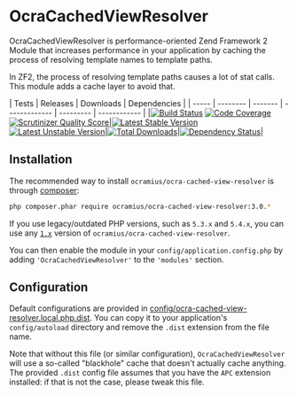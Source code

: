 # OcraCachedViewResolver

OcraCachedViewResolver is performance-oriented Zend Framework 2 Module that increases performance
in your application by caching the process of resolving template names to template paths.

In ZF2, the process of resolving template paths causes a lot of stat calls. This module adds
a cache layer to avoid that.

| Tests | Releases | Downloads | Dependencies |
| ----- | -------- | ------- | ------------- | --------- | ------------ |
|[![Build Status](https://travis-ci.org/Ocramius/OcraCachedViewResolver.png?branch=master)](https://travis-ci.org/Ocramius/OcraCachedViewResolver) [![Code Coverage](https://scrutinizer-ci.com/g/Ocramius/OcraCachedViewResolver/badges/coverage.png?s=2e8b79821b59bfccea8e4fcdec087df12d13be96)](https://scrutinizer-ci.com/g/Ocramius/OcraCachedViewResolver/) [![Scrutinizer Quality Score](https://scrutinizer-ci.com/g/Ocramius/OcraCachedViewResolver/badges/quality-score.png?s=30f146bf14c64a11d4bc304c4e7786e4016786c0)](https://scrutinizer-ci.com/g/Ocramius/OcraCachedViewResolver/)|[![Latest Stable Version](https://poser.pugx.org/ocramius/ocra-cached-view-resolver/v/stable.png)](https://packagist.org/packages/ocramius/ocra-cached-view-resolver) [![Latest Unstable Version](https://poser.pugx.org/ocramius/ocra-cached-view-resolver/v/unstable.png)](https://packagist.org/packages/ocramius/ocra-cached-view-resolver)|[![Total Downloads](https://poser.pugx.org/ocramius/ocra-cached-view-resolver/downloads.png)](https://packagist.org/packages/ocramius/ocra-cached-view-resolver)|[![Dependency Status](https://www.versioneye.com/package/php--ocramius--ocra-cached-view-resolver/badge.png)](https://www.versioneye.com/package/php--ocramius--ocra-cached-view-resolver)|

## Installation

The recommended way to install `ocramius/ocra-cached-view-resolver` is through
[composer](http://getcomposer.org/):

```sh
php composer.phar require ocramius/ocra-cached-view-resolver:3.0.*
```

If you use legacy/outdated PHP versions, such as `5.3.x` and `5.4.x`, you can use any
[`1.x`](https://github.com/Ocramius/OcraCachedViewResolver/tree/1.1.0) version 
of `ocramius/ocra-cached-view-resolver`.

You can then enable the module in your `config/application.config.php` by adding
`'OcraCachedViewResolver'` to the `'modules'` section.

## Configuration

Default configurations are provided in
[config/ocra-cached-view-resolver.local.php.dist](config/ocra-cached-view-resolver.local.php.dist).
You can copy it to your application's `config/autoload` directory and remove the `.dist` extension
from the file name.

Note that without this file (or similar configuration), `OcraCachedViewResolver` will use a so-called
"blackhole" cache that doesn't actually cache anything. The provided `.dist` config file assumes that
you have the `APC` extension installed: if that is not the case, please tweak this file.

